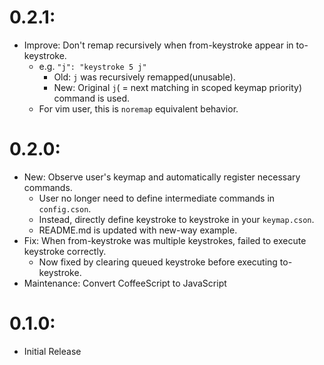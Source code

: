 # 0.2.1:
- Improve: Don't remap recursively when from-keystroke appear in to-keystroke.
  - e.g. `"j": "keystroke 5 j"`
    - Old: `j` was recursively remapped(unusable).
    - New: Original `j`( = next matching in scoped keymap priority) command is used.
  - For vim user, this is `noremap` equivalent behavior.
# 0.2.0:
- New: Observe user's keymap and automatically register necessary commands.
  - User no longer need to define intermediate commands in `config.cson`.
  - Instead, directly define keystroke to keystroke in your `keymap.cson`.
  - README.md is updated with new-way example.
- Fix: When from-keystroke was multiple keystrokes, failed to execute keystroke correctly.
  - Now fixed by clearing queued keystroke before executing to-keystroke.
- Maintenance: Convert CoffeeScript to JavaScript
# 0.1.0:
- Initial Release
